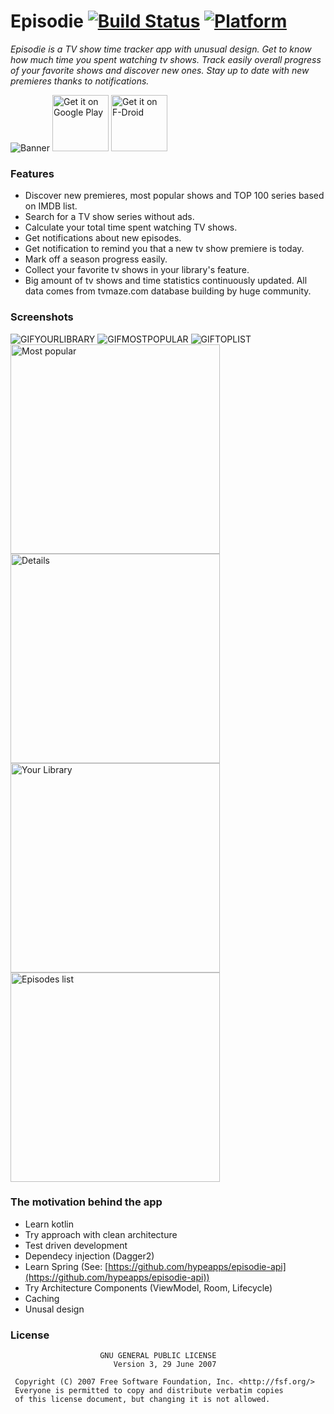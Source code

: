 # Episodie [![Build Status](https://travis-ci.org/hypeapps/episodie.svg?branch=master)](https://travis-ci.org/hypeapps/episodie) [![Platform](https://img.shields.io/badge/platform-Android-yellow.svg)](https://www.android.com)
*Episodie is a TV show time tracker app with unusual design. Get to know how much time you spent watching tv shows. Track easily overall progress of your favorite shows and discover new ones. Stay up to date with new premieres thanks to notifications.*

![Banner](https://raw.githubusercontent.com/hypeapps/episodie/master/img/header1024x500.png)
<a href="https://play.google.com/store/apps/details?id=pl.hypeapp.episodie" target="_blank">
<img src="https://play.google.com/intl/en_us/badges/images/generic/en-play-badge.png" alt="Get it on Google Play" height="90"/></a>
<a href="https://f-droid.org/packages/pl.hypeapp.episodie/">
<img src="https://f-droid.org/badge/get-it-on.png" alt="Get it on F-Droid" height="90"></a>

### Features
- Discover new premieres, most popular shows and TOP 100 series based on IMDB list. 
- Search for a TV show series without ads.
- Calculate your total time spent watching TV shows.
- Get notifications about new episodes.
- Get notification to remind you that a new tv show premiere is today.
- Mark off a season progress easily.
- Collect your favorite tv shows in your library's feature.
- Big amount of tv shows and time statistics continuously updated. All data comes from  tvmaze.com database building by huge community.

### Screenshots
![GIFYOURLIBRARY](https://raw.githubusercontent.com/hypeapps/episodie/master/img/your_library.gif) ![GIFMOSTPOPULAR](https://raw.githubusercontent.com/hypeapps/episodie/master/img/mostpopular.gif) ![GIFTOPLIST](https://raw.githubusercontent.com/hypeapps/episodie/master/img/toplist.gif)
<img src="https://raw.githubusercontent.com/hypeapps/episodie/master/img/scr1.jpg" alt="Most popular" height="335"/> <img src="https://raw.githubusercontent.com/hypeapps/episodie/master/img/scr7.jpg" alt="Details" height="335"/> <img src="https://raw.githubusercontent.com/hypeapps/episodie/master/img/scr6.jpg" alt="Your Library" height="335"/> <img src="https://raw.githubusercontent.com/hypeapps/episodie/master/img/scr8.jpg" alt="Episodes list" height="335"/>

### The motivation behind the app
- Learn kotlin
- Try approach with clean architecture
- Test driven development
- Dependecy injection (Dagger2)
- Learn Spring (See: [https://github.com/hypeapps/episodie-api](https://github.com/hypeapps/episodie-api))
- Try Architecture Components (ViewModel, Room, Lifecycle)
- Caching
- Unusal design

### License
```
                    GNU GENERAL PUBLIC LICENSE
                       Version 3, 29 June 2007

 Copyright (C) 2007 Free Software Foundation, Inc. <http://fsf.org/>
 Everyone is permitted to copy and distribute verbatim copies
 of this license document, but changing it is not allowed.
```
